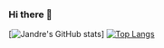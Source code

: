 ### Hi there 👋
[![Jandre's GitHub stats](https://github-readme-stats.vercel.app/api?username=nicolasjandre&show_icons=true&theme=dark)]
[![Top Langs](https://github-readme-stats.vercel.app/api/top-langs/?username=nicolasjandre&layout=compact&show_icons=true&theme=dark)](https://github.com/nicolasjandre/github-readme-stats&show_icons=true&theme=dark)

